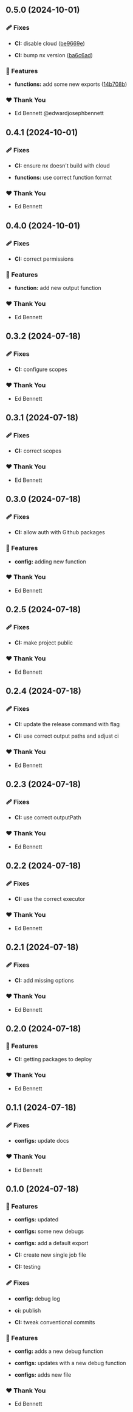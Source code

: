 ## 0.5.0 (2024-10-01)


### 🩹 Fixes

- **CI:** disable cloud ([be9669e](https://github.com/edwardjosephbennett/configs/commit/be9669e))

- **CI:** bump nx version ([ba6c6ad](https://github.com/edwardjosephbennett/configs/commit/ba6c6ad))


### 🚀 Features

- **functions:** add some new exports ([14b708b](https://github.com/edwardjosephbennett/configs/commit/14b708b))


### ❤️  Thank You

- Ed Bennett @edwardjosephbennett

## 0.4.1 (2024-10-01)


### 🩹 Fixes

- **CI:** ensure nx doesn't build with cloud

- **functions:** use correct function format


### ❤️  Thank You

- Ed Bennett

## 0.4.0 (2024-10-01)


### 🩹 Fixes

- **CI:** correct permissions


### 🚀 Features

- **function:** add new output function


### ❤️  Thank You

- Ed Bennett

## 0.3.2 (2024-07-18)


### 🩹 Fixes

- **CI:** configure scopes


### ❤️  Thank You

- Ed Bennett

## 0.3.1 (2024-07-18)


### 🩹 Fixes

- **CI:** correct scopes


### ❤️  Thank You

- Ed Bennett

## 0.3.0 (2024-07-18)


### 🩹 Fixes

- **CI:** allow auth with Github packages


### 🚀 Features

- **config:** adding new function


### ❤️  Thank You

- Ed Bennett

## 0.2.5 (2024-07-18)


### 🩹 Fixes

- **CI:** make project public


### ❤️  Thank You

- Ed Bennett

## 0.2.4 (2024-07-18)


### 🩹 Fixes

- **CI:** update the release command with  flag

- **CI:** use correct output paths and adjust ci


### ❤️  Thank You

- Ed Bennett

## 0.2.3 (2024-07-18)


### 🩹 Fixes

- **CI:** use correct outputPath


### ❤️  Thank You

- Ed Bennett

## 0.2.2 (2024-07-18)


### 🩹 Fixes

- **CI:** use the correct executor


### ❤️  Thank You

- Ed Bennett

## 0.2.1 (2024-07-18)


### 🩹 Fixes

- **CI:** add missing options


### ❤️  Thank You

- Ed Bennett

## 0.2.0 (2024-07-18)


### 🚀 Features

- **CI:** getting packages to deploy


### ❤️  Thank You

- Ed Bennett

## 0.1.1 (2024-07-18)


### 🩹 Fixes

- **configs:** update docs


### ❤️  Thank You

- Ed Bennett

## 0.1.0 (2024-07-18)


### 🚀 Features

- **configs:** updated

- **configs:** some new debugs

- **configs:** add a default export

- **CI:** create new single job file

- **CI:** testing


### 🩹 Fixes

- **config:** debug log

- **ci:** publish

- **CI:** tweak conventional commits


### 🚀 Features

- **config:** adds a new debug function

- **configs:** updates with a new debug function

- **configs:** adds new file


### ❤️  Thank You

- Ed Bennett
